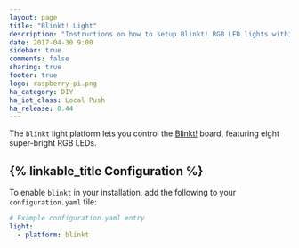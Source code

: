 ```yaml
---
layout: page
title: "Blinkt! Light"
description: "Instructions on how to setup Blinkt! RGB LED lights within Home Assistant."
date: 2017-04-30 9:00
sidebar: true
comments: false
sharing: true
footer: true
logo: raspberry-pi.png
ha_category: DIY
ha_iot_class: Local Push
ha_release: 0.44
---
```


The `blinkt` light platform lets you control the [Blinkt!](https://shop.pimoroni.com/products/blinkt) board, featuring eight super-bright RGB LEDs.

## {% linkable_title Configuration %}

To enable `blinkt` in your installation, add the following to your `configuration.yaml` file:

```yaml
# Example configuration.yaml entry
light:
  - platform: blinkt
```

